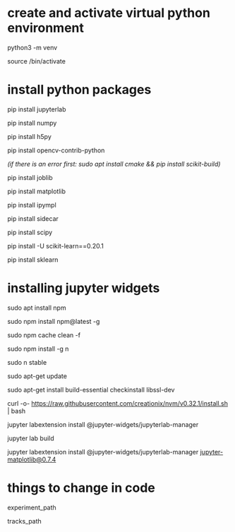 # create and activate virtual python environment
python3 -m venv <name>
  
source <name>/bin/activate

# install python packages
pip install jupyterlab

pip install numpy

pip install h5py

pip install opencv-contrib-python

_(if there is an error first: sudo apt install cmake && pip install scikit-build)_

pip install joblib

pip install matplotlib

pip install ipympl

pip install sidecar

pip install scipy

pip install -U scikit-learn==0.20.1

pip install sklearn

# installing jupyter widgets
sudo apt install npm

sudo npm install npm@latest -g

sudo npm cache clean -f

sudo npm install -g n

sudo n stable

sudo apt-get update

sudo apt-get install build-essential checkinstall libssl-dev

curl -o- https://raw.githubusercontent.com/creationix/nvm/v0.32.1/install.sh | bash

jupyter labextension install @jupyter-widgets/jupyterlab-manager

jupyter lab build

jupyter labextension install @jupyter-widgets/jupyterlab-manager jupyter-matplotlib@0.7.4

# things to change in code
experiment_path

tracks_path
